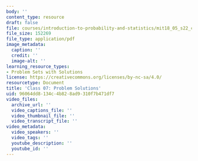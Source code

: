 ```yaml
---
body: ''
content_type: resource
draft: false
file: courses/introduction-to-probability-and-statistics/mit18_05_s22_class07_pset_sol.pdf
file_size: 152269
file_type: application/pdf
image_metadata:
  caption: ''
  credit: ''
  image-alt: ''
learning_resource_types:
- Problem Sets with Solutions
license: https://creativecommons.org/licenses/by-nc-sa/4.0/
resourcetype: Document
title: 'Class 07: Problem Solutions'
uid: 96064dd8-134c-4b82-8ad9-310f7b471df7
video_files:
  archive_url: ''
  video_captions_file: ''
  video_thumbnail_file: ''
  video_transcript_file: ''
video_metadata:
  video_speakers: ''
  video_tags: ''
  youtube_description: ''
  youtube_id: ''
---
```

